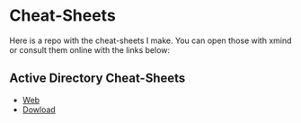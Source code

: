 # Cheat-Sheets

Here is a repo with the cheat-sheets I make. You can open those with xmind or consult them online with the links below: 

## Active Directory Cheat-Sheets
* [Web](https://xmind.works/share/vADcMpRN)
* [Dowload](https://github.com/NioZow/Cheat-Sheets/blob/main/ActiveDirectory.xmind?raw=true)
